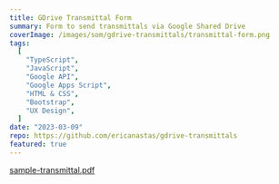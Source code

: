 ```yaml
---
title: GDrive Transmittal Form
summary: Form to send transmittals via Google Shared Drive
coverImage: /images/som/gdrive-transmittals/transmittal-form.png
tags:
  [
    "TypeScript",
    "JavaScript",
    "Google API",
    "Google Apps Script",
    "HTML & CSS",
    "Bootstrap",
    "UX Design",
  ]
date: "2023-03-09"
repo: https://github.com/ericanastas/gdrive-transmittals
featured: true
---
```


[sample-transmittal.pdf](/images/som/gdrive-transmittals/sample-transmittal.pdf)
